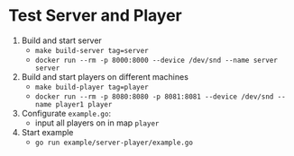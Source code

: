 # Test Server and Player

1. Build and start server
    * `make build-server tag=server`
    * `docker run --rm -p 8000:8000 --device /dev/snd --name server server`
2. Build and start players on different machines
   * `make build-player tag=player`
   * `docker run --rm -p 8080:8080 -p 8081:8081 --device /dev/snd --name player1 player`
3. Configurate `example.go`:
   * input all players on in map `player`   
4. Start example
   * `go run example/server-player/example.go`